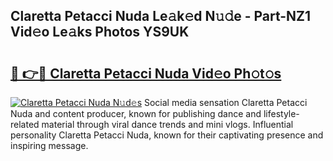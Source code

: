 ## Claretta Petacci Nuda Le𝚊k𝚎d N𝚞𝚍e - Part-NZ1 Vid𝚎o Le𝚊ks Photos YS9UK

# <h2><a href="http://fbc0eq.evod.top/?m=Claretta+Petacci+Nuda">🔗 👉🔴 Claretta Petacci Nuda Vid𝚎o Ph𝚘t𝚘s</a></h2>

[![Claretta Petacci Nuda N𝚞d𝚎s](https://i.imgur.com/8V9OHl7.gif)](http://fbc0eq.evod.top/?m=Claretta+Petacci+Nuda)
Social media sensation Claretta Petacci Nuda and content producer, known for publishing dance and lifestyle-related material through viral dance trends and mini vlogs. Influential personality Claretta Petacci Nuda, known for their captivating presence and inspiring message. 

